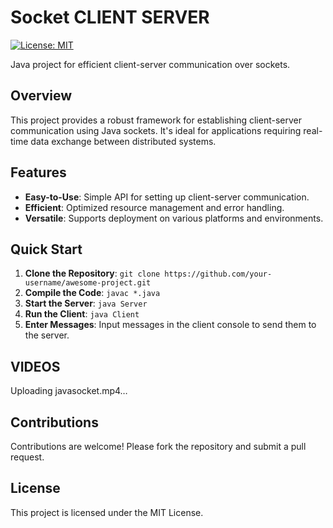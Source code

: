 # Socket CLIENT SERVER

[![License: MIT](https://img.shields.io/badge/License-MIT-yellow.svg)](https://opensource.org/licenses/MIT)

Java project for efficient client-server communication over sockets.

## Overview

This project provides a robust framework for establishing client-server communication using Java sockets. It's ideal for applications requiring real-time data exchange between distributed systems.

## Features

- **Easy-to-Use**: Simple API for setting up client-server communication.
- **Efficient**: Optimized resource management and error handling.
- **Versatile**: Supports deployment on various platforms and environments.

## Quick Start

1. **Clone the Repository**: `git clone https://github.com/your-username/awesome-project.git`
2. **Compile the Code**: `javac *.java`
3. **Start the Server**: `java Server`
4. **Run the Client**: `java Client`
5. **Enter Messages**: Input messages in the client console to send them to the server.

## VIDEOS


Uploading javasocket.mp4…




## Contributions

Contributions are welcome! Please fork the repository and submit a pull request.

## License

This project is licensed under the MIT License.
